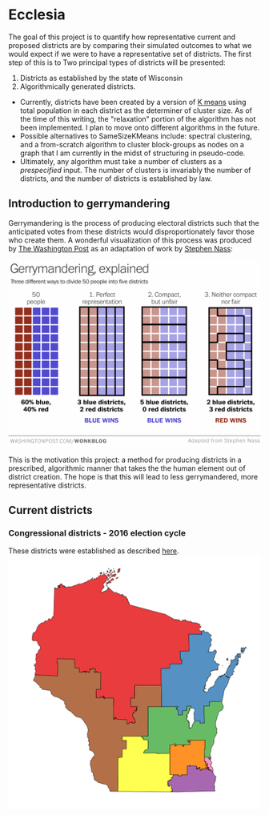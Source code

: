 Ecclesia
=======================
The goal of this project is to quantify how representative current and proposed districts are  by comparing their simulated outcomes to what we would expect if we were to have a representative set of districts. The first step of this is to  Two principal types of districts will be presented:
1. Districts as established by the state of Wisconsin
2. Algorithmically generated districts.
  * Currently, districts have been created by a version of [K means](https://elki-project.github.io/tutorial/same-size_k_means) using total population in each district as the determiner of cluster size. As of the time of this writing, the "relaxation" portion of the algorithm has not been implemented. I plan to move onto different algorithms in the future.
  * Possible alternatives to SameSizeKMeans include: spectral clustering, and a from-scratch algorithm to cluster block-groups as nodes on a graph that I am currently in the midst of structuring in pseudo-code.
  * Ultimately, any algorithm must take a number of clusters as a *prespecified* input. The number of clusters is invariably the number of districts, and the number of districts is established by law.

Introduction to gerrymandering
------------------------------
Gerrymandering is the process of producing electoral districts such that the anticipated votes from these districts would disproportionately favor those who create them. A wonderful visualization of this process was produced by [The Washington Post](https://www.washingtonpost.com/news/wonk/wp/2015/03/01/this-is-the-best-explanation-of-gerrymandering-you-will-ever-see/?utm_term=.a0d638d12c92) as an adaptation of work by [Stephen Nass](https://www.reddit.com/r/woahdude/comments/2xgqss/this_is_how_gerrymandering_works/):

<img src='./images/gerrymandering_wp.png' style="width: 1000px">

This is the motivation this project: a method for producing districts in a prescribed, algorithmic manner that takes the the human element out of district creation. The hope is that this will lead to less gerrymandered, more representative districts.

Current districts
-----------------
### Congressional districts - 2016 election cycle
These districts were established as described [here](http://docs.legis.wisconsin.gov/statutes/statutes/3.pdf).
<img src='./images/congressional_districts.png' style="width: 1000px">
